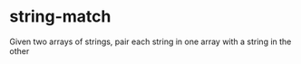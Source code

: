 # string-match
Given two arrays of strings, pair each string in one array with a string in the other
